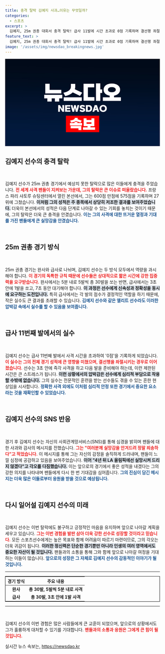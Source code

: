 ```yaml
---
title: 충격 탈락 김예지 사과…이유는 무엇일까?
categories:
  - 스포츠
excerpt: >
  김예지, 25m 권총 대회서 충격 탈락! 급사 11발에 시간 초과로 0점 기록하며 결선행 좌절. SNS를 통해 팬들에게 사과하며 LA 올림픽에 대한 의지를 다져. 4년 뒤 재도전에 기대감 UP!
feature_text: >
  김예지, 25m 권총 대회서 충격 탈락! 급사 11발에 시간 초과로 0점 기록하며 결선행 좌절. SNS를 통해 팬들에게 사과하며 LA 올림픽에 대한 의지를 다져. 4년 뒤 재도전에 기대감 UP!
image: '/assets/img/newsdao_breakingnews.jpg'
---
```


<p><img src="/assets/img/newsdao_breakingnews.jpg" alt="bookingtag 속보" /></p>

<h2 data-ke-size="size26">김예지 선수의 충격 탈락</h2>

<p data-ke-size="size16">&nbsp;</p>

<p>김예지 선수가 25m 권총 경기에서 예상치 못한 탈락으로 많은 이들에게 충격을 주었습니다. <b><span style="color: #ee2323;">전 세계 사격 팬들이 지켜보는 가운데, 그의 탈락은 큰 이슈로 떠올랐습니다.</span></b> 프랑스 파리 샤토루 슈팅센터에서 열린 본선에서, 그는 600점 만점에 575점을 기록하며 27위에 그쳤습니다. <b><span style="background-color: #21538527;">이처럼 그의 성적은 주 종목에서 상당히 저조한 결과를 보여주었습니다.</span></b> 더욱이 본선에서의 성적은 다음 단계로 나아갈 수 있는 기회를 놓치는 것이기 때문에, 그의 탈락은 더욱 큰 충격을 안겼습니다. <b><span style="color: #1a5490;">이는 그의 사격에 대한 뜨거운 열정과 기대를 가진 팬들에게 큰 실망감을 안겼습니다.</span></b></p>

<p data-ke-size="size16">&nbsp;</p>

<h2 data-ke-size="size26">25m 권총 경기 방식</h2>

<p data-ke-size="size16">&nbsp;</p>

<p>25m 권총 경기는 완사와 급사로 나뉘며, 김예지 선수는 두 방식 모두에서 역량을 과시해야 합니다. <b><span style="color: #ee2323;">이 경기의 독특한 규칙 때문에 선수들은 상대적으로 짧은 시간에 강한 집중력을 요구받습니다.</span></b> 완사에서는 5분 내로 5발씩 총 30발을 쏘는 반면, 급사에서는 3초 안에 1발을 쏘고, 7초 동안 대기해야 합니다. <b><span style="background-color: #21538527;">이 과정은 선수에게 신속성과 정확성을 동시에 요구하는 도전입니다.</span></b> 특히 급사에서는 각 발의 점수가 결정적인 역할을 하기 때문에, 작은 실수도 큰 결과를 초래할 수 있습니다. <b><span style="color: #1a5490;">김예지 선수와 같은 엘리트 선수라도 이러한 압박감 속에서 실수를 할 수 있음을 보여줍니다.</span></b></p>

<p data-ke-size="size16">&nbsp;</p>

<h2 data-ke-size="size26">급사 11번째 발에서의 실수</h2>

<p data-ke-size="size16">&nbsp;</p>

<p>김예지 선수는 급사 11번째 발에서 사격 시간을 초과하여 '0점'을 기록하게 되었습니다. <b><span style="color: #ee2323;">이 실수는 그의 전체 경기 성적에 큰 영향을 미쳤으며, 결선행을 좌절시키는 경우로 이어졌습니다.</span></b> 선수는 3초 안에 즉각 사격을 하고 다음 발을 준비해야 하는데, 이런 제한된 시간은 큰 스트레스가 됩니다. <b><span style="background-color: #21538527;">이런 상황에서의 압박감은 선수에게 심리적 부담으로 작용할 수밖에 없습니다.</span></b> 그의 실수는 전문적인 훈련을 받는 선수들도 겪을 수 있는 흔한 현상임을 시사합니다. <b><span style="color: #1a5490;">정확한 사격 외에도 이처럼 심리적 안정 또한 경기에서 중요한 요소라는 것을 재확인할 수 있었습니다.</span></b></p>

<p data-ke-size="size16">&nbsp;</p>

<h2 data-ke-size="size26">김예지 선수의 SNS 반응</h2>

<p data-ke-size="size16">&nbsp;</p>

<p>경기 후 김예지 선수는 자신의 사회관계망서비스(SNS)를 통해 심경을 밝히며 팬들에 대한 사과와 감사의 메시지를 전했습니다. <b><span style="color: #ee2323;">그는 "여러분께 실망감을 안겨드려 정말 죄송하다"고 적었습니다.</span></b> 이 메시지를 통해 그는 자신의 감정을 솔직하게 드러내며, 팬들이 느낄 심정에 공감하고 있음을 보여주었습니다. <b><span style="background-color: #21538527;">이어 "4년 뒤 LA 올림픽에선 실망시켜 드리지 않겠다"고 각오를 다짐했습니다.</span></b> 이는 앞으로의 경기에서 좋은 성적을 내겠다는 그의 강한 의지를 나타내며 팬들에게 다시 한 번 기대감을 심어줍니다. <b><span style="color: #1a5490;">그의 진심이 담긴 메시지는 더욱 많은 이들로부터 응원을 받을 것으로 예상됩니다.</span></b></p>

<p data-ke-size="size16">&nbsp;</p>

<h2 data-ke-size="size26">다시 일어설 김예지 선수의 미래</h2>

<p data-ke-size="size16">&nbsp;</p>

<p>김예지 선수는 이번 탈락에도 불구하고 긍정적인 마음을 유지하며 앞으로 나아갈 계획을 세우고 있습니다. <b><span style="color: #ee2323;">그는 이번 경험을 발판 삼아 더욱 강한 선수로 성장할 것이라고 믿습니다.</span></b> 모든 스포츠선수에게는 높은 목표와 함께 어려움이 따르기 마련이므로, 그의 각오는 더욱 귀감이 됩니다. <b><span style="background-color: #21538527;">이러한 정신력은 단순한 경기뿐만 아니라 인생의 여러 영역에서도 중요한 자산이 될 것입니다.</span></b> 팬들과의 소통을 통해 그와 함께 앞으로 나아갈 여정을 기대하는 이들이 많습니다. <b><span style="color: #1a5490;">앞으로의 성장은 그 자체로 김예지 선수의 감동적인 이야기가 될 것입니다.</span></b></p>

<hr>

<table style="width: 100%; border: 1px solid #000000;">
    <thead>
        <tr>
            <th style="text-align: center;">경기 방식</th>
            <th style="text-align: center;">주요 내용</th>
        </tr>
    </thead>
    <tbody>
        <tr>
            <td style="text-align: center; height: 17px;"><b>완사</b></td>
            <td style="text-align: center; height: 17px;"><b>총 30발, 5발씩 5분 내로 사격</b></td>
        </tr>
        <tr>
            <td style="text-align: center; height: 17px;"><b>급사</b></td>
            <td style="text-align: center; height: 17px;"><b>총 30발, 3초 안에 1발 사격</b></td>
        </tr>
    </tbody>
</table>

<hr> 

<p data-ke-size="size16">&nbsp;</p> 

<p>김예지 선수의 이번 경험은 많은 사람들에게 큰 교훈이 되었으며, 앞으로의 상황에서도 그가 훌륭하게 대처할 수 있기를 기대합니다. <b><span style="color: #ee2323;">팬들과의 소통과 응원은 그에게 큰 힘이 될 것입니다.</span></b></p>
실시간 뉴스 속보는, <a href="https://newsdao.kr" rel="dofollow">https://newsdao.kr</a>


